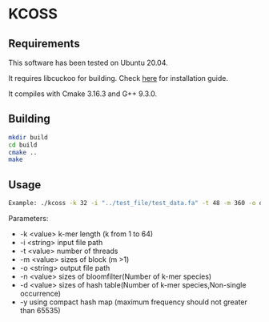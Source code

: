 # KCOSS

## Requirements

This software has been tested on Ubuntu 20.04.

It requires libcuckoo for building. Check [here](https://github.com/efficient/libcuckoo) for installation guide.

It compiles with Cmake 3.16.3 and G++ 9.3.0.

## Building

```bash
mkdir build
cd build
cmake ..
make
```

## Usage

```bash
Example: ./kcoss -k 32 -i "../test_file/test_data.fa" -t 48 -m 360 -o out_file -n 3000000000 -d 163969647
```

Parameters:
- -k \<value\>			k-mer length (k from 1 to 64)
- -i \<string\>			input file path
- -t \<value\>			number of threads
- -m \<value\>			sizes of block (m >1)
- -o \<string\>			output file path
- -n \<value\>			sizes of bloomfilter(Number of k-mer species)
- -d \<value\>			sizes of hash table(Number of k-mer species,Non-single occurrence)
- -y 			 			 using compact hash map (maximum frequency should not greater than 65535)